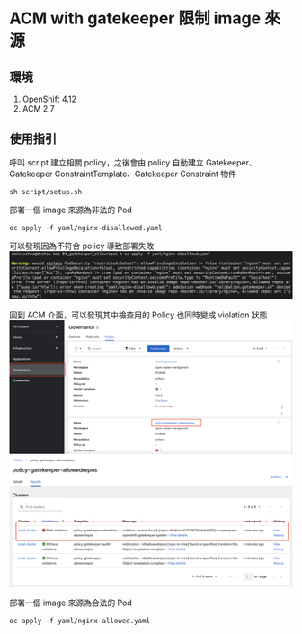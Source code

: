 # ACM with gatekeeper 限制 image 來源

## 環境
1. OpenShift 4.12
2. ACM 2.7

## 使用指引
呼叫 script 建立相關 policy，之後會由 policy 自動建立 Gatekeeper、Gatekeeper ConstraintTemplate、Gatekeeper Constraint 物件
```
sh script/setup.sh
```

部署一個 image 來源為非法的 Pod
```
oc apply -f yaml/nginx-disallowed.yaml
```

可以發現因為不符合 policy 導致部署失敗
![](https://github.com/CCChou/OpenShift-PoC-Scenario/blob/main/05_ClusterManagement/04_gatekeeper_allowrepos/img/01.png)  

回到 ACM 介面，可以發現其中檢查用的 Policy 也同時變成 violation 狀態
![](https://github.com/CCChou/OpenShift-PoC-Scenario/blob/main/05_ClusterManagement/04_gatekeeper_allowrepos/img/02.png)  
![](https://github.com/CCChou/OpenShift-PoC-Scenario/blob/main/05_ClusterManagement/04_gatekeeper_allowrepos/img/03.png)  

部署一個 image 來源為合法的 Pod
```
oc apply -f yaml/nginx-allowed.yaml
```
